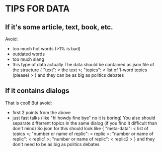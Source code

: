 # TIPS FOR DATA
## If it's some article, text, book, etc.
Avoid:
- too much hot words (>1% is bad)
- outdated words
- too much slang
- this type of data actually
The data should be contained as json file of the structure
{
    "text": < the text >;
    "topics": < list of 1-word topics (please) >
}
and they can be as big as politics debates
## If it contains dialogs
That is cool! But avoid:
- first 2 points from the above
- just fast talks (like "hi howdy fine bye" no it is boring)
You also should separate differrent topics in the same dialog (if you find it difficult than don't mind)
So json for this should look like
{
    "meta-data": < list of topics >;
    "number or name of replic": < replic >;
    "number or name of replic": < replic1 >;
    "number or name of replic": < replic2 >
}
and they don't need to be as big as politics debates